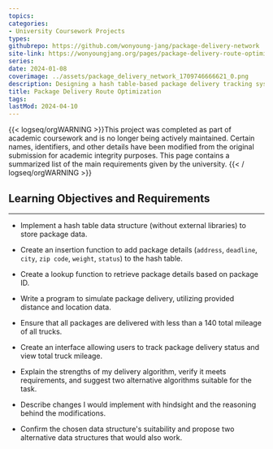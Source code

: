 ```yaml
---
topics: 
categories:
- University Coursework Projects
types: 
githubrepo: https://github.com/wonyoung-jang/package-delivery-network
site-link: https://wonyoungjang.org/pages/package-delivery-route-optimization/
series: 
date: 2024-01-08
coverimage: ../assets/package_delivery_network_1709746666621_0.png
description: Designing a hash table-based package delivery tracking system in Python, with package insertion, look-up, delivery routing, and a user interface.
title: Package Delivery Route Optimization
tags:
lastMod: 2024-04-10
---
```

{{< logseq/orgWARNING >}}This project was completed as part of academic coursework and is no longer being actively maintained. Certain names, identifiers, and other details have been modified from the original submission for academic integrity purposes. This page contains a summarized list of the main requirements given by the university.
{{< / logseq/orgWARNING >}}

## Learning Objectives and Requirements
---

  + Implement a hash table data structure (without external libraries) to store package data.

  + Create an insertion function to add package details (`address`, `deadline`, `city`, `zip code`, `weight`, `status`) to the hash table.

  + Create a lookup function to retrieve package details based on package ID.

  + Write a program to simulate package delivery, utilizing provided distance and location data.

  + Ensure that all packages are delivered with less than a 140 total mileage of all trucks.

  + Create an interface allowing users to track package delivery status and view total truck mileage.

  + Explain the strengths of my delivery algorithm, verify it meets requirements, and suggest two alternative algorithms suitable for the task.

  + Describe changes I would implement with hindsight and the reasoning behind the modifications.

  + Confirm the chosen data structure's suitability and propose two alternative data structures that would also work.
